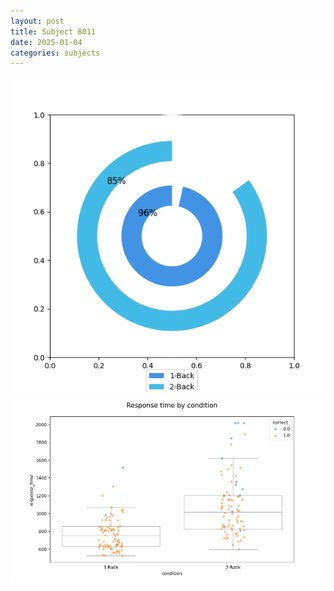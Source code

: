 ```yaml
---
layout: post
title: Subject 8011
date: 2025-01-04
categories: subjects
---
```


![](data/8011/run-24/8011_accuracy_by_condition.png)
![](data/8011/run-24/8011_response_time_by_condition.png)
